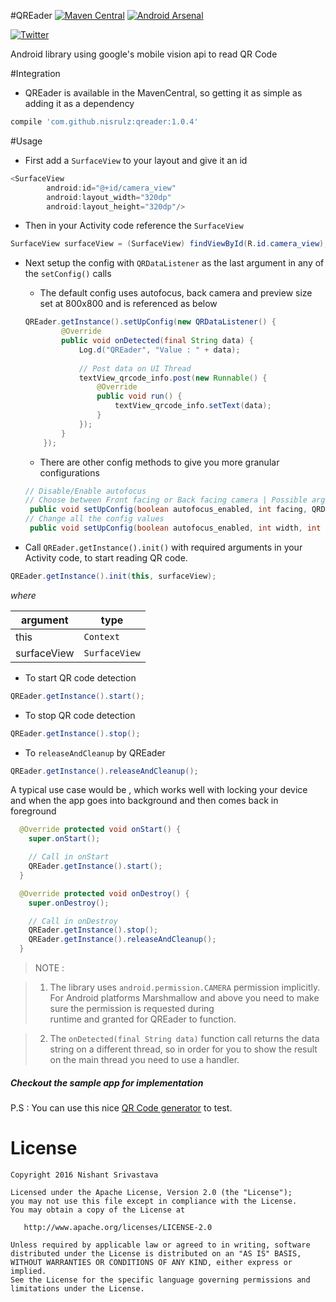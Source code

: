 #QREader    [![Maven Central](https://maven-badges.herokuapp.com/maven-central/com.github.nisrulz/qreader/badge.svg)](https://maven-badges.herokuapp.com/maven-central/com.github.nisrulz/qreader) [![Android Arsenal](https://img.shields.io/badge/Android%20Arsenal-QREader-green.svg?style=true)](https://android-arsenal.com/details/1/3478)

[![Twitter](https://img.shields.io/badge/Twitter-@nisrulz-blue.svg?style=flat)](http://twitter.com/nisrulz)

Android library using google's mobile vision api to read QR Code 

#Integration
- QREader is available in the MavenCentral, so getting it as simple as adding it as a dependency
```gradle
compile 'com.github.nisrulz:qreader:1.0.4'
```

#Usage
+ First add a `SurfaceView` to your layout and give it an id
```java
<SurfaceView
        android:id="@+id/camera_view"
        android:layout_width="320dp"
        android:layout_height="320dp"/>
```

+ Then in your Activity code reference the `SurfaceView`
```java
SurfaceView surfaceView = (SurfaceView) findViewById(R.id.camera_view);
```

+ Next setup the config with `QRDataListener` as the last argument in any of the `setConfig()` calls
    + The default config uses autofocus, back camera and preview size set at 800x800 and is referenced as below
    ```java
    QREader.getInstance().setUpConfig(new QRDataListener() {
            @Override
            public void onDetected(final String data) {
                Log.d("QREader", "Value : " + data);
                
                // Post data on UI Thread
                textView_qrcode_info.post(new Runnable() {
                    @Override
                    public void run() {
                        textView_qrcode_info.setText(data);
                    }
                });
            }
        });
    ```
    
    + There are other config methods to give you more granular configurations
    ```java
    // Disable/Enable autofocus
    // Choose between Front facing or Back facing camera | Possible arguments : CameraSource.CAMERA_FACING_BACK /  CameraSource.CAMERA_FACING_FRONT
     public void setUpConfig(boolean autofocus_enabled, int facing, QRDataListener qrDataListener) {
    // Change all the config values
     public void setUpConfig(boolean autofocus_enabled, int width, int height, int facing, QRDataListener qrDataListener) {
    ```   

+ Call `QREader.getInstance().init()` with required arguments in your Activity code, to start reading QR code.
```java
QREader.getInstance().init(this, surfaceView);
```

*where*

|argument|type|
|---|---|
|this|`Context`|
|surfaceView|`SurfaceView`|


+ To start QR code detection
```java
QREader.getInstance().start();
```
+ To stop QR code detection
```java
QREader.getInstance().stop();
```
+ To `releaseAndCleanup` by QREader
```java
QREader.getInstance().releaseAndCleanup();
```

A typical use case would be , which works well with locking your device and when the app goes into background and then comes back in foreground
```java
  @Override protected void onStart() {
    super.onStart();

    // Call in onStart
    QREader.getInstance().start();
  }

  @Override protected void onDestroy() {
    super.onDestroy();

    // Call in onDestroy
    QREader.getInstance().stop();
    QREader.getInstance().releaseAndCleanup();
  }
```


> NOTE : 

> 1. The library uses `android.permission.CAMERA` permission implicitly. For Android 
platforms Marshmallow and above you need to make sure the permission is requested during  
runtime and granted for QREader to function.

> 2. The `onDetected(final String data)` function call returns the data string on a different
 thread, so in order for you to show the result on the main thread you need to use a handler. 

#####  Checkout the sample app for implementation


P.S : You can use this nice [QR Code generator](https://www.the-qrcode-generator.com/) to test.

License
=======

    Copyright 2016 Nishant Srivastava

    Licensed under the Apache License, Version 2.0 (the "License");
    you may not use this file except in compliance with the License.
    You may obtain a copy of the License at

       http://www.apache.org/licenses/LICENSE-2.0

    Unless required by applicable law or agreed to in writing, software
    distributed under the License is distributed on an "AS IS" BASIS,
    WITHOUT WARRANTIES OR CONDITIONS OF ANY KIND, either express or implied.
    See the License for the specific language governing permissions and
    limitations under the License.
